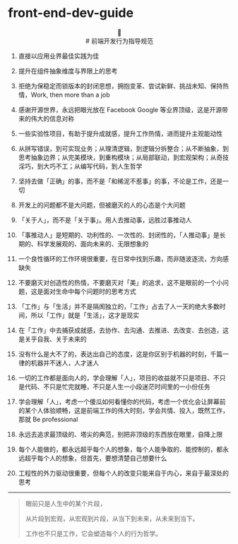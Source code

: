 # front-end-dev-guide


<div align="center">

<div font="100">🦋</div>
# 前端开发行为指导规范

</div>

1. 直接以应用业界最佳实践为佳


2. 提升在组件抽象维度与界限上的思考


3. 拒绝为保稳定而锁版本的封闭思想，拥抱变革、尝试新鲜、挑战未知、保持热情，Work, then more than a job


4. 感谢开源世界，永远把眼光放在 Facebook Google 等业界顶级，这是开源带来的伟大的信息对称


5. 一些实验性项目，有助于提升成就感，提升工作热情，进而提升主观能动性


6. 从拼写错误，到可实现业务；从理清逻辑，到逻辑分拆整合；从不断抽象，到思考抽象边界；从完美模块，到重构模块；从局部联动，到宏观架构；从奇技淫巧，到大巧不工；从编写代码，到人生哲学


7. 坚持去做「正确」的事，而不是「和稀泥不惹事」的事，不论是工作，还是一切


8. 开发上的问题都不是大问题，但被磨灭的人的心态是个大问题


9. 「关于人」，而不是「关于事」。用人去推动事，远胜过事推动人


10. 「事推动人」是短期的、功利性的、一次性的、封闭性的，「人推动事」是长期的、科学发展观的、面向未来的、无限想象的


11. 一个良性循环的工作环境很重要，在日常中找到乐趣，而非随波逐流，方向感缺失


12. 不要磨灭对创造性的热情，不要磨灭对「美」的追求，这不是眼前的一个小问题，这是面对生命中每个问题时的思考方式


13. 「工作」与「生活」并不是隔阂独立的，「工作」占去了人一天的绝大多数时间，所以「工作」就是「生活」，这才是现实


14. 在「工作」中去捕获成就感，去协作、去沟通、去推进、去改变、去创造，这是关乎自我、关于未来的


15. 没有什么是大不了的，表达出自己的态度，这是你区别于机器的时刻，千篇一律的机器并不迷人，人才迷人


16. 一切的工作都是面向人的，学会理解「人」，项目的收益就不只是项目、不只是代码、不只是忙完就睡，不只是人生一小段迷茫时间里的一小份任务


17. 学会理解「人」，考虑一个傻瓜如何看懂你的代码，考虑一个优化会让屏幕前的某个人体验顺畅，这是前端工作的伟大时刻，学会共情、投入，既然工作，那就 Be professional


18. 永远去追求最顶级的、塔尖的典范，别把非顶级的东西放在眼里，自降上限


19. 每个人能做的，都永远超乎每个人的想象，每个人能争取的、能控制的，都永远超乎每个人的想象，但首先，要想清楚自己想要什么


20. 工程性的外力驱动很重要，但每个人的改变只能来自于内心，来自于最深处的思考

---

> 眼前只是人生中的某个片段，
>
> 从片段到宏观，从宏观到片段，从当下到未来，从未来到当下。
>
> 工作也不只是工作，它会塑造每个人的行为哲学。
